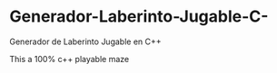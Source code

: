 # Generador-Laberinto-Jugable-C-
Generador de Laberinto Jugable en C++

This a 100% c++ playable maze
